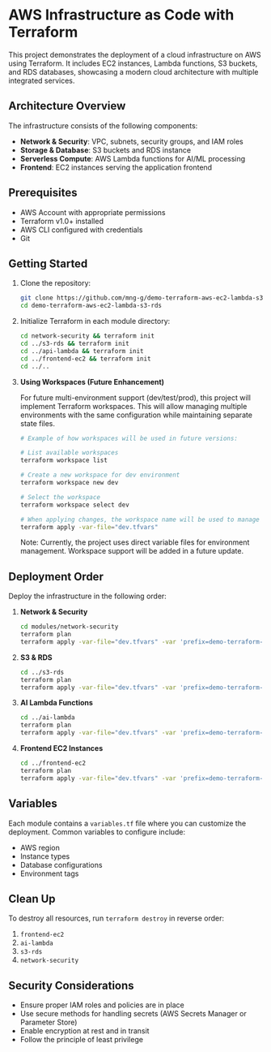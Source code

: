# AWS Infrastructure as Code with Terraform

This project demonstrates the deployment of a cloud infrastructure on AWS using Terraform. It includes EC2 instances, Lambda functions, S3 buckets, and RDS databases, showcasing a modern cloud architecture with multiple integrated services.

## Architecture Overview

The infrastructure consists of the following components:
- **Network & Security**: VPC, subnets, security groups, and IAM roles
- **Storage & Database**: S3 buckets and RDS instance
- **Serverless Compute**: AWS Lambda functions for AI/ML processing
- **Frontend**: EC2 instances serving the application frontend

## Prerequisites

- AWS Account with appropriate permissions
- Terraform v1.0+ installed
- AWS CLI configured with credentials
- Git

## Getting Started

1. Clone the repository:
   ```bash
   git clone https://github.com/mng-g/demo-terraform-aws-ec2-lambda-s3-rds.git
   cd demo-terraform-aws-ec2-lambda-s3-rds
   ```

2. Initialize Terraform in each module directory:
   ```bash
   cd network-security && terraform init
   cd ../s3-rds && terraform init
   cd ../api-lambda && terraform init
   cd ../frontend-ec2 && terraform init
   cd ../..
   ```

3. **Using Workspaces (Future Enhancement)**
   
   For future multi-environment support (dev/test/prod), this project will implement Terraform workspaces. This will allow managing multiple environments with the same configuration while maintaining separate state files.

   ```bash
   # Example of how workspaces will be used in future versions:
   
   # List available workspaces
   terraform workspace list
   
   # Create a new workspace for dev environment
   terraform workspace new dev
   
   # Select the workspace
   terraform workspace select dev
   
   # When applying changes, the workspace name will be used to manage environment-specific resources
   terraform apply -var-file="dev.tfvars"
   ```
   
   Note: Currently, the project uses direct variable files for environment management. Workspace support will be added in a future update.

## Deployment Order

Deploy the infrastructure in the following order:

1. **Network & Security**
   ```bash
   cd modules/network-security
   terraform plan
   terraform apply -var-file="dev.tfvars" -var 'prefix=demo-terraform-aws-ec2-lambda-s3-rds'
   ```

2. **S3 & RDS**
   ```bash
   cd ../s3-rds
   terraform plan
   terraform apply -var-file="dev.tfvars" -var 'prefix=demo-terraform-aws-ec2-lambda-s3-rds'
   ```

3. **AI Lambda Functions**
   ```bash
   cd ../ai-lambda
   terraform plan
   terraform apply -var-file="dev.tfvars" -var 'prefix=demo-terraform-aws-ec2-lambda-s3-rds'
   ```

4. **Frontend EC2 Instances**
   ```bash
   cd ../frontend-ec2
   terraform plan
   terraform apply -var-file="dev.tfvars" -var 'prefix=demo-terraform-aws-ec2-lambda-s3-rds'
   ```

## Variables

Each module contains a `variables.tf` file where you can customize the deployment. Common variables to configure include:
- AWS region
- Instance types
- Database configurations
- Environment tags

## Clean Up

To destroy all resources, run `terraform destroy` in reverse order:

1. `frontend-ec2`
2. `ai-lambda`
3. `s3-rds`
4. `network-security`

## Security Considerations

- Ensure proper IAM roles and policies are in place
- Use secure methods for handling secrets (AWS Secrets Manager or Parameter Store)
- Enable encryption at rest and in transit
- Follow the principle of least privilege